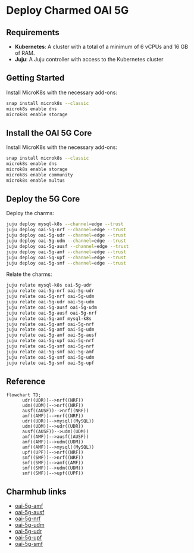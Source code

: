 # Deploy Charmed OAI 5G

## Requirements

- **Kubernetes**: A cluster with a total of a minimum of 6 vCPUs and 16 GB of RAM.
- **Juju**: A Juju controller with access to the Kubernetes cluster

## Getting Started

Install MicroK8s with the necessary add-ons:

```bash
snap install microk8s --classic
microk8s enable dns
microk8s enable storage
```

## Install the OAI 5G Core 

Install MicroK8s with the necessary add-ons:

```bash
snap install microk8s --classic
microk8s enable dns
microk8s enable storage
microk8s enable community
microk8s enable multus
```

## Deploy the 5G Core

Deploy the charms:

```bash
juju deploy mysql-k8s --channel=edge --trust
juju deploy oai-5g-nrf --channel=edge --trust
juju deploy oai-5g-udr --channel=edge --trust
juju deploy oai-5g-udm --channel=edge --trust
juju deploy oai-5g-ausf --channel=edge --trust
juju deploy oai-5g-amf --channel=edge --trust
juju deploy oai-5g-upf --channel=edge --trust
juju deploy oai-5g-smf --channel=edge --trust
```

Relate the charms:

```bash
juju relate mysql-k8s oai-5g-udr
juju relate oai-5g-nrf oai-5g-udr
juju relate oai-5g-nrf oai-5g-udm
juju relate oai-5g-udr oai-5g-udm
juju relate oai-5g-ausf oai-5g-udm
juju relate oai-5g-ausf oai-5g-nrf
juju relate oai-5g-amf mysql-k8s
juju relate oai-5g-amf oai-5g-nrf
juju relate oai-5g-amf oai-5g-udm
juju relate oai-5g-amf oai-5g-ausf
juju relate oai-5g-upf oai-5g-nrf
juju relate oai-5g-smf oai-5g-nrf
juju relate oai-5g-smf oai-5g-amf
juju relate oai-5g-smf oai-5g-udm
juju relate oai-5g-smf oai-5g-upf
```

## Reference

```mermaid
flowchart TD;
      udr((UDR))-->nrf((NRF))
      udm((UDM))-->nrf((NRF))
      ausf((AUSF))-->nrf((NRF))
      amf((AMF))-->nrf((NRF))
      udr((UDR))-->mysql((MySQL))
      udm((UDM))-->udr((UDR))
      ausf((AUSF))-->udm((UDM))
      amf((AMF))-->ausf((AUSF))
      amf((AMF))-->udm((UDM))
      amf((AMF))-->mysql((MySQL))
      upf((UPF))-->nrf((NRF))
      smf((SMF))-->nrf((NRF))
      smf((SMF))-->amf((AMF))
      smf((SMF))-->udm((UDM))
      smf((SMF))-->upf((UPF))
```

## Charmhub links

- [oai-5g-amf](https://charmhub.io/oai-5g-amf)
- [oai-5g-ausf](https://charmhub.io/oai-5g-ausf)
- [oai-5g-nrf](https://charmhub.io/oai-5g-nrf)
- [oai-5g-udm](https://charmhub.io/oai-5g-udm)
- [oai-5g-udr](https://charmhub.io/oai-5g-udr)
- [oai-5g-upf](https://charmhub.io/oai-5g-upf)
- [oai-5g-smf](https://charmhub.io/oai-5g-smf)
